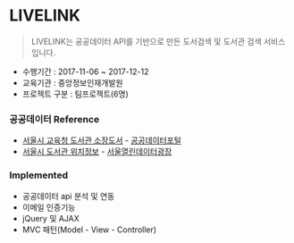 # LIVELINK

> LIVELINK는 공공데이터 API를 기반으로 만든 도서검색 및 도서관 검색 서비스 입니다.
- 수행기간 : 2017-11-06 ~ 2017-12-12
- 교육기관 : 중앙정보인재개발원
- 프로젝트 구분 : 팀프로젝트(6명)

### 공공데이터 Reference
- [서울시 교육청 도서관 소장도서](https://www.data.go.kr/dataset/15001051/openapi.do?mypageFlag=Y) - [공공데이터포털](www.data.go.kr)
- [서울시 도서관 위치정보](http://data.seoul.go.kr/dataList/datasetView.do?infId=OA-1326&srvType=A&serviceKind=1&currentPageNo=1) - [서울열린데이터광장](http://data.seoul.go.kr) 

### Implemented
- 공공데이터 api 분석 및 연동
- 이메일 인증기능
- jQuery 및 AJAX
- MVC 패턴(Model - View - Controller)